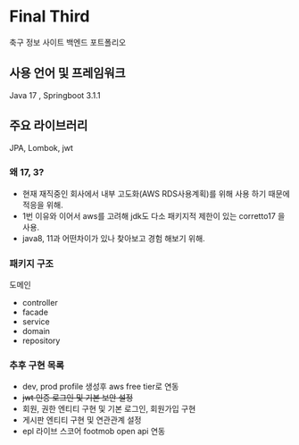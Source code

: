 # Final Third
축구 정보 사이트 백엔드 포트폴리오

## 사용 언어 및 프레임워크

Java 17 , Springboot 3.1.1

## 주요 라이브러리

JPA, Lombok, jwt

### 왜 17, 3?

- 현재 재직중인 회사에서 내부 고도화(AWS RDS사용계획)를 위해 사용 하기 때문에 적응을 위해.<br/>
- 1번 이유와 이어서 aws를 고려해 jdk도 다소 패키지적 제한이 있는 corretto17 을 사용.<br/>
- java8, 11과 어떤차이가 있나 찾아보고 경험 해보기 위해.


### 패키지 구조

도메인 
 - controller
 - facade
 - service
 - domain
 - repository



### 추후 구현 목록
- dev, prod profile 생성후 aws free tier로 연동 
- ~~jwt 인증 로그인 및 기본 보안 설정~~
- 회원, 권한 엔티티 구현 및 기본 로그인, 회원가입 구현
- 게시판 엔티티 구현 및 연관관계 설정
- epl 라이브 스코어 footmob open api 연동
